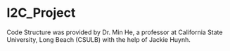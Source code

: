 # I2C_Project
Code Structure was provided by Dr. Min He, a professor at California State University, Long Beach (CSULB) with the help of Jackie Huynh.
